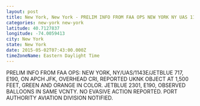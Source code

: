 ```yaml
---
layout: post
title: New York, New York - PRELIM INFO FROM FAA OPS NEW YORK NY UAS 1143E JETBLUE 717 E190 ON APCH
categories: new-york new-york
latitude: 40.7127837
longitude: -74.0059413
city: New York
state: New York
date: 2015-05-02T07:43:00.000Z
timeZoneName: Eastern Daylight Time
---
```


PRELIM INFO FROM FAA OPS: NEW YORK, NY/UAS/1143E/JETBLUE 717, E190, ON APCH JFK, OVERHEAD CRI, REPORTED UKNK OBJECT AT 1,500 FEET, GREEN AND ORANGE IN COLOR. JETBLUE 2301, E190, OBSERVED BALLOONS IN SAME VCNTY. NO EVASIVE ACTION REPORTED. PORT AUTHORITY AVIATION DIVISION NOTIFIED.